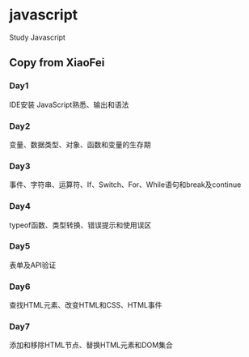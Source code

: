 # javascript
Study Javascript

## Copy from XiaoFei

### Day1
IDE安装 JavaScript熟悉、输出和语法
### Day2
变量、数据类型、对象、函数和变量的生存期
### Day3
事件、字符串、运算符、If、Switch、For、While语句和break及continue
### Day4
typeof函数、类型转换、错误提示和使用误区
### Day5
表单及API验证
### Day6
查找HTML元素、改变HTML和CSS、HTML事件
### Day7
添加和移除HTML节点、替换HTML元素和DOM集合
